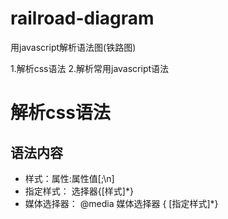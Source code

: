 # railroad-diagram
用javascript解析语法图(铁路图)

1.解析css语法
2.解析常用javascript语法


# 解析css语法
## 语法内容
* 样式：属性:属性值[;\n]
* 指定样式： 选择器{[样式]*}
* 媒体选择器： @media 媒体选择器 { [指定样式]*}
